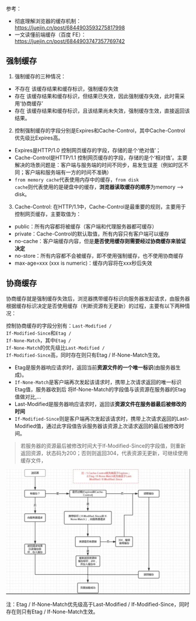 参考：
* 彻底理解浏览器的缓存机制：https://juejin.cn/post/6844903593275817998
* 一文读懂前端缓存（百度 FE）：https://juejin.cn/post/6844903747357769742


## 强制缓存
1. 强制缓存的三种情况：
* 不存在 该缓存结果和缓存标识，强制缓存失效
* 存在 该缓存结果和缓存标识，但结果已失效，因此强制缓存失效，此时需采用‘协商缓存’
* 存在 该缓存结果和缓存标识，且该结果尚未失效，强制缓存生效，直接返回该结果。

2. 控制强制缓存的字段分别是Expires和Cache-Control，其中Cache-Control优先级比Expires高。
* Expires是HTTP/1.0 控制网页缓存的字段，存储的是个‘绝对值’；
* Cache-Control是HTTP/1.1 控制网页缓存的字段，存储的是个‘相对值’。主要解决的场景问题是：客户端与服务端的时间不同步，易发生误差（例如时区不同；客户端和服务端有一方的时间不准确）
* <code>from memory cache</code>代表使用内存中的缓存，<code>from disk cache</code>则代表使用的是硬盘中的缓存，**浏览器读取缓存的顺序**为memory –> disk。


3. Cache-Control:
在HTTP/1.1中，Cache-Control是最重要的规则，主要用于控制网页缓存，主要取值为：
* public：所有内容都将被缓存（客户端和代理服务器都可缓存）
* private：Cache-Control的默认取值，所有内容只有客户端可以缓存
* no-cache：客户端缓存内容，但是**是否使用缓存则需要经过协商缓存来验证决定**
* no-store：所有内容都不会被缓存，即不使用强制缓存，也不使用协商缓存
* max-age=xxx (xxx is numeric)：缓存内容将在xxx秒后失效

## 协商缓存
协商缓存就是强制缓存失效后，浏览器携带缓存标识向服务器发起请求，由服务器根据缓存标识决定是否使用缓存（判断资源有无更新）的过程，主要有以下两种情况：

控制协商缓存的字段分别有：<code>Last-Modified / If-Modified-Since</code>和<code>Etag / If-None-Match</code>，其中<code>Etag / If-None-Match</code>的优先级比<code>Last-Modified / If-Modified-Since</code>高，同时存在则只有Etag / If-None-Match生效。

* Etag是服务器响应请求时，返回当前**资源文件的一个唯一标识**(由服务器生成)。
* <code>If-None-Match</code>是客户端再次发起该请求时，携带上次请求返回的唯一标识Etag值，服务器收到后 将If-None-Match的字段值与该资源在服务器的Etag值做对比,...
* Last-Modified是服务器响应请求时，返回该**资源文件在服务器最后被修改的时间**
* <code>If-Modified-Since</code>则是客户端再次发起该请求时，携带上次请求返回的Last-Modified值，通过此字段值告诉服务器该资源上次请求返回的最后被修改时间。
> 若服务器的资源最后被修改时间大于If-Modified-Since的字段值，则重新返回资源，状态码为200；否则则返回304，代表资源无更新，可继续使用缓存文件，

![浏览器缓存机制](./icon/browser-cache.jpg)

注：Etag / If-None-Match优先级高于Last-Modified / If-Modified-Since，同时存在则只有Etag / If-None-Match生效。
